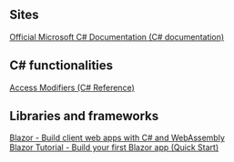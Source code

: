 ## Sites  

[Official Microsoft C# Documentation (C# documentation)](https://docs.microsoft.com/en-us/dotnet/csharp/)  

## C# functionalities  

[Access Modifiers (C# Reference)](https://docs.microsoft.com/en-us/dotnet/csharp/language-reference/keywords/access-modifiers)  

## Libraries and frameworks  

[Blazor - Build client web apps with C# and WebAssembly](https://dotnet.microsoft.com/apps/aspnet/web-apps/blazor)  
[Blazor Tutorial - Build your first Blazor app (Quick Start)](https://dotnet.microsoft.com/learn/aspnet/blazor-tutorial/intro)  
